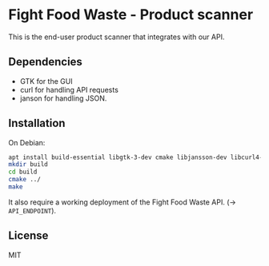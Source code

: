 # Fight Food Waste - Product scanner

This is the end-user product scanner that integrates with our API.

## Dependencies

- GTK for the GUI
- curl for handling API requests
- janson for handling JSON.

## Installation

On Debian:

```sh
apt install build-essential libgtk-3-dev cmake libjansson-dev libcurl4-gnutls-dev
mkdir build
cd build
cmake ../
make
```

It also require a working deployment of the Fight Food Waste API. (-> `API_ENDPOINT`).

## License

MIT
